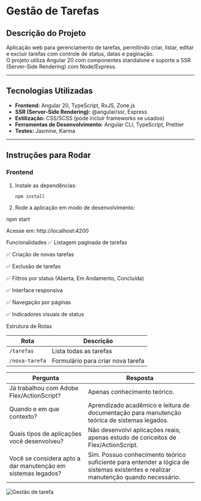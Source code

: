 # Gestão de Tarefas

## Descrição do Projeto
Aplicação web para gerenciamento de tarefas, permitindo criar, listar, editar e excluir tarefas com controle de status, datas e paginação.  
O projeto utiliza Angular 20 com componentes standalone e suporte a SSR (Server-Side Rendering) com Node/Express.

---

## Tecnologias Utilizadas

- **Frontend:** Angular 20, TypeScript, RxJS, Zone.js  
- **SSR (Server-Side Rendering):** @angular/ssr, Express  
- **Estilização:** CSS/SCSS (pode incluir frameworks se usados)  
- **Ferramentas de Desenvolvimento:** Angular CLI, TypeScript, Prettier  
- **Testes:** Jasmine, Karma  

---

## Instruções para Rodar

### Frontend

1. Instale as dependências:
   ```bash
   npm install

2. Rode a aplicação em modo de desenvolvimento:

npm start

Acesse em: http://localhost:4200

 Funcionalidades
✅ Listagem paginada de tarefas

✅ Criação de novas tarefas

✅ Exclusão de tarefas

✅ Filtros por status (Aberta, Em Andamento, Concluída)

✅ Interface responsiva

✅ Navegação por páginas

✅ Indicadores visuais de status

Estrutura de Rotas

| Rota           | Descrição                         |
| -------------- | --------------------------------- |
| `/tarefas`     | Lista todas as tarefas            |
| `/nova-tarefa` | Formulário para criar nova tarefa |


| Pergunta                                                     | Resposta                                                                                                                           |
| ------------------------------------------------------------ | ---------------------------------------------------------------------------------------------------------------------------------- |
| Já trabalhou com Adobe Flex/ActionScript?                    | Apenas conhecimento teórico.                                                                                                       |
| Quando e em que contexto?                                    | Aprendizado acadêmico e leitura de documentação para manutenção teórica de sistemas legados.                                       |
| Quais tipos de aplicações você desenvolveu?                  | Não desenvolvi aplicações reais; apenas estudo de conceitos de Flex/ActionScript.                                                  |
| Você se considera apto a dar manutenção em sistemas legados? | Sim. Possuo conhecimento teórico suficiente para entender a lógica de sistemas existentes e realizar manutenção quando necessário. |


![Gestão de tarefa](src/app/gestao-de-tarefa.png)
